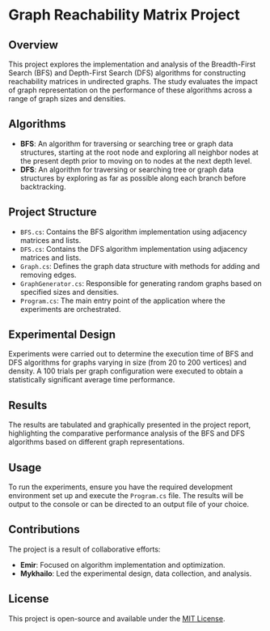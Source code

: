 # Graph Reachability Matrix Project

## Overview
This project explores the implementation and analysis of the Breadth-First Search (BFS) and Depth-First Search (DFS) algorithms for constructing reachability matrices in undirected graphs. The study evaluates the impact of graph representation on the performance of these algorithms across a range of graph sizes and densities.

## Algorithms
- **BFS**: An algorithm for traversing or searching tree or graph data structures, starting at the root node and exploring all neighbor nodes at the present depth prior to moving on to nodes at the next depth level.
- **DFS**: An algorithm for traversing or searching tree or graph data structures by exploring as far as possible along each branch before backtracking.

## Project Structure
- `BFS.cs`: Contains the BFS algorithm implementation using adjacency matrices and lists.
- `DFS.cs`: Contains the DFS algorithm implementation using adjacency matrices and lists.
- `Graph.cs`: Defines the graph data structure with methods for adding and removing edges.
- `GraphGenerator.cs`: Responsible for generating random graphs based on specified sizes and densities.
- `Program.cs`: The main entry point of the application where the experiments are orchestrated.

## Experimental Design
Experiments were carried out to determine the execution time of BFS and DFS algorithms for graphs varying in size (from 20 to 200 vertices) and density. A 100 trials per graph configuration were executed to obtain a statistically significant average time performance.

## Results
The results are tabulated and graphically presented in the project report, highlighting the comparative performance analysis of the BFS and DFS algorithms based on different graph representations.

## Usage
To run the experiments, ensure you have the required development environment set up and execute the `Program.cs` file. The results will be output to the console or can be directed to an output file of your choice.

## Contributions
The project is a result of collaborative efforts:
- **Emir**: Focused on algorithm implementation and optimization.
- **Mykhailo**: Led the experimental design, data collection, and analysis.

## License
This project is open-source and available under the [MIT License](LICENSE).
